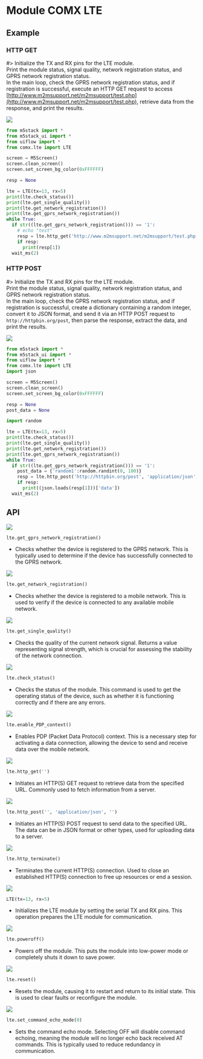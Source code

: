 # Module COMX LTE

## Example

### HTTP GET

#> Initialize the TX and RX pins for the LTE module.<br>Print the module status, signal quality, network registration status, and GPRS network registration status.<br>In the main loop, check the GPRS network registration status, and if registration is successful, execute an HTTP GET request to access [http://www.m2msupport.net/m2msupport/test.php](http://www.m2msupport.net/m2msupport/test.php), retrieve data from the response, and print the results.

<img class="blockly_svg" src="https://m5stack.oss-cn-shenzhen.aliyuncs.com/resource/docs/static/assets/img/uiflow/blockly/modules/comx_lte/uiflow_block_com_lte_demo.svg">

```python
from m5stack import *
from m5stack_ui import *
from uiflow import *
from comx.lte import LTE

screen = M5Screen()
screen.clean_screen()
screen.set_screen_bg_color(0xFFFFFF)

resp = None

lte = LTE(tx=13, rx=5)
print(lte.check_status())
print(lte.get_single_quality())
print(lte.get_network_registration())
print(lte.get_gprs_network_registration())
while True:
  if str((lte.get_gprs_network_registration())) == '1':
    # echo "test"
    resp = lte.http_get('http://www.m2msupport.net/m2msupport/test.php')
    if resp:
      print(resp[1])
  wait_ms(2)

```

### HTTP POST

#> Initialize the TX and RX pins for the LTE module.<br>Print the module status, signal quality, network registration status, and GPRS network registration status.<br>In the main loop, check the GPRS network registration status, and if registration is successful, create a dictionary containing a random integer, convert it to JSON format, and send it via an HTTP POST request to `http://httpbin.org/post`, then parse the response, extract the data, and print the results.

<img class="blockly_svg" src="https://m5stack.oss-cn-shenzhen.aliyuncs.com/resource/docs/static/assets/img/uiflow/blockly/modules/comx_lte/uiflow_block_com_lte_demo_post.svg">

```python
from m5stack import *
from m5stack_ui import *
from uiflow import *
from comx.lte import LTE
import json

screen = M5Screen()
screen.clean_screen()
screen.set_screen_bg_color(0xFFFFFF)

resp = None
post_data = None

import random

lte = LTE(tx=13, rx=5)
print(lte.check_status())
print(lte.get_single_quality())
print(lte.get_network_registration())
print(lte.get_gprs_network_registration())
while True:
  if str((lte.get_gprs_network_registration())) == '1':
    post_data = {'random1':random.randint(0, 100)}
    resp = lte.http_post('http://httpbin.org/post', 'application/json', str((json.dumps(post_data))))
    if resp:
      print((json.loads(resp[1]))['data'])
  wait_ms(2)
```

## API

<img class="blockly_svg" src="https://m5stack.oss-cn-shenzhen.aliyuncs.com/resource/docs/static/assets/img/uiflow/blockly/modules/comx_lte/uiflow_block_comlte_check_gprs_network_registration.svg">

```python
lte.get_gprs_network_registration()
```

- Checks whether the device is registered to the GPRS network. This is typically used to determine if the device has successfully connected to the GPRS network.

<img class="blockly_svg" src="https://m5stack.oss-cn-shenzhen.aliyuncs.com/resource/docs/static/assets/img/uiflow/blockly/modules/comx_lte/uiflow_block_comlte_check_network_registration.svg">

```python
lte.get_network_registration()
```

- Checks whether the device is registered to a mobile network. This is used to verify if the device is connected to any available mobile network.

<img class="blockly_svg" src="https://m5stack.oss-cn-shenzhen.aliyuncs.com/resource/docs/static/assets/img/uiflow/blockly/modules/comx_lte/uiflow_block_comlte_check_single_quality.svg">

```python
lte.get_single_quality()
```

- Checks the quality of the current network signal. Returns a value representing signal strength, which is crucial for assessing the stability of the network connection.

<img class="blockly_svg" src="https://m5stack.oss-cn-shenzhen.aliyuncs.com/resource/docs/static/assets/img/uiflow/blockly/modules/comx_lte/uiflow_block_comlte_check_status.svg">

```python
lte.check_status()
```

- Checks the status of the module. This command is used to get the operating status of the device, such as whether it is functioning correctly and if there are any errors.

<img class="blockly_svg" src="https://m5stack.oss-cn-shenzhen.aliyuncs.com/resource/docs/static/assets/img/uiflow/blockly/modules/comx_lte/uiflow_block_comlte_enable_pdp_context.svg">

```python
lte.enable_PDP_context()
```

- Enables PDP (Packet Data Protocol) context. This is a necessary step for activating a data connection, allowing the device to send and receive data over the mobile network.

<img class="blockly_svg" src="https://m5stack.oss-cn-shenzhen.aliyuncs.com/resource/docs/static/assets/img/uiflow/blockly/modules/comx_lte/uiflow_block_comlte_http_get.svg">

```python
lte.http_get('')
```

- Initiates an HTTP(S) GET request to retrieve data from the specified URL. Commonly used to fetch information from a server.

<img class="blockly_svg" src="https://m5stack.oss-cn-shenzhen.aliyuncs.com/resource/docs/static/assets/img/uiflow/blockly/modules/comx_lte/uiflow_block_comlte_http_post.svg">

```python
lte.http_post('', 'application/json', '')
```

- Initiates an HTTP(S) POST request to send data to the specified URL. The data can be in JSON format or other types, used for uploading data to a server.

<img class="blockly_svg" src="https://m5stack.oss-cn-shenzhen.aliyuncs.com/resource/docs/static/assets/img/uiflow/blockly/modules/comx_lte/uiflow_block_comlte_http_terminate.svg">

```python
lte.http_terminate()
```

- Terminates the current HTTP(S) connection. Used to close an established HTTP(S) connection to free up resources or end a session.

<img class="blockly_svg" src="https://m5stack.oss-cn-shenzhen.aliyuncs.com/resource/docs/static/assets/img/uiflow/blockly/modules/comx_lte/uiflow_block_comlte_init.svg">

```python
LTE(tx=13, rx=5)
```

- Initializes the LTE module by setting the serial TX and RX pins. This operation prepares the LTE module for communication.

<img class="blockly_svg" src="https://m5stack.oss-cn-shenzhen.aliyuncs.com/resource/docs/static/assets/img/uiflow/blockly/modules/comx_lte/uiflow_block_comlte_power_down_module.svg">

```python
lte.poweroff()
```

- Powers off the module. This puts the module into low-power mode or completely shuts it down to save power.

<img class="blockly_svg" src="https://m5stack.oss-cn-shenzhen.aliyuncs.com/resource/docs/static/assets/img/uiflow/blockly/modules/comx_lte/uiflow_block_comlte_reset_module.svg">

```python
lte.reset()
```

- Resets the module, causing it to restart and return to its initial state. This is used to clear faults or reconfigure the module.

<img class="blockly_svg" src="https://m5stack.oss-cn-shenzhen.aliyuncs.com/resource/docs/static/assets/img/uiflow/blockly/modules/comx_lte/uiflow_block_comlte_set_echo_mode.svg">

```python
lte.set_command_echo_mode(0)
```

- Sets the command echo mode. Selecting OFF will disable command echoing, meaning the module will no longer echo back received AT commands. This is typically used to reduce redundancy in communication.